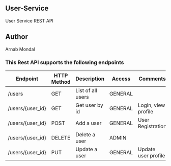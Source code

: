 ## User-Service
User Service REST API

## Author
Arnab Mondal

### This Rest API supports the following endpoints

|   Endpoint      | HTTP Method | Description                          |  Access |       Comments      |
|-----------------|-------------|--------------------------------------|---------|---------------------|
|/users           | GET         | List of all users                    | GENERAL |                     |
|/users/{user_id} | GET         | Get user by id                       | GENERAL | Login, view profile |
|/users/{user_id} | POST        | Add a user                           | GENERAL | User Registration   |
|/users/{user_id} | DELETE      | Delete a user                        | ADMIN   |                     |
|/users/{user_id} | PUT         | Update a user                        | GENERAL | Update user profile |
